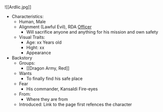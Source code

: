 ![[Ardlic.jpg]]
- Characteristics:
	- Human, Male
	- Alignment (Lawful Evil), RDA [Officer](https://www.dndbeyond.com/monsters/3081105-dragon-army-officer) 
		- Will sacrifice anyone and anything for his mission and own safety
	- Visual Traits:
		- Age: xx Years old
		- Hight: xx
		- Appearance
- Backstory
	- Groups:
		- [[Dragon Army, Red]] 
	- Wants
		- To finally find his safe place
	- Fear
		- His commander, Kansaldi Fire-eyes
	- From:
		- Where they are from
	- Introduced: Link to the page first refences the character